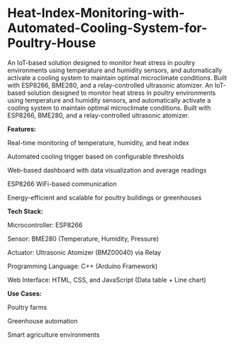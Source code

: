 # Heat-Index-Monitoring-with-Automated-Cooling-System-for-Poultry-House
An IoT-based solution designed to monitor heat stress in poultry environments using temperature and humidity sensors, and automatically activate a cooling system to maintain optimal microclimate conditions. Built with ESP8266, BME280, and a relay-controlled ultrasonic atomizer.
An IoT-based solution designed to monitor heat stress in poultry environments using temperature and humidity sensors, and automatically activate a cooling system to maintain optimal microclimate conditions. Built with ESP8266, BME280, and a relay-controlled ultrasonic atomizer.

**Features:**

Real-time monitoring of temperature, humidity, and heat index

Automated cooling trigger based on configurable thresholds

Web-based dashboard with data visualization and average readings

ESP8266 WiFi-based communication

Energy-efficient and scalable for poultry buildings or greenhouses


**Tech Stack:**

Microcontroller: ESP8266

Sensor: BME280 (Temperature, Humidity, Pressure)

Actuator: Ultrasonic Atomizer (BMZ00040) via Relay

Programming Language: C++ (Arduino Framework)

Web Interface: HTML, CSS, and JavaScript (Data table + Line chart)




**Use Cases:**

Poultry farms

Greenhouse automation

Smart agriculture environments
